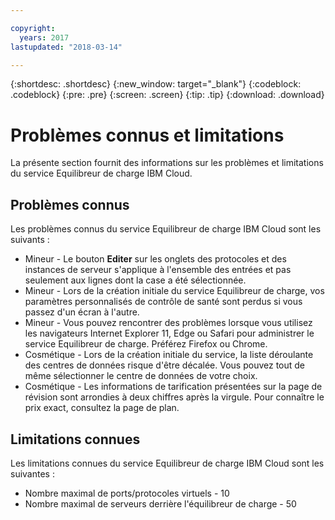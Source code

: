 ```yaml
---

copyright:
  years: 2017
lastupdated: "2018-03-14"

---
```


{:shortdesc: .shortdesc}
{:new_window: target="_blank"}
{:codeblock: .codeblock}
{:pre: .pre}
{:screen: .screen}
{:tip: .tip}
{:download: .download}

# Problèmes connus et limitations
La présente section fournit des informations sur les problèmes et limitations du service Equilibreur de charge IBM Cloud.

## Problèmes connus
Les problèmes connus du service Equilibreur de charge IBM Cloud sont les suivants :

* Mineur - Le bouton **Editer** sur les onglets des protocoles et des instances de serveur s'applique à l'ensemble des entrées et pas seulement aux lignes dont la case a été sélectionnée. 
* Mineur - Lors de la création initiale du service Equilibreur de charge, vos paramètres personnalisés de contrôle de santé sont perdus si vous passez d'un écran à l'autre.
* Mineur - Vous pouvez rencontrer des problèmes lorsque vous utilisez les navigateurs Internet Explorer 11, Edge ou Safari pour administrer le service Equilibreur de charge. Préférez Firefox ou Chrome. 
* Cosmétique - Lors de la création initiale du service, la liste déroulante des centres de données risque d'être décalée. Vous pouvez tout de même sélectionner le centre de données de votre choix.
* Cosmétique - Les informations de tarification présentées sur la page de révision sont arrondies à deux chiffres après la virgule. Pour connaître le prix exact, consultez la page de plan.

## Limitations connues
Les limitations connues du service Equilibreur de charge IBM Cloud sont les suivantes :

* Nombre maximal de ports/protocoles virtuels - 10
* Nombre maximal de serveurs derrière l'équilibreur de charge - 50
